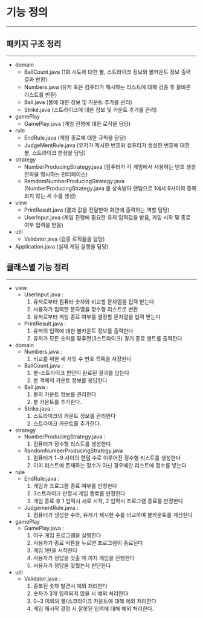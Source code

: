 # 기능 정의

***

## 패키지 구조 정리

***

- domain
    - BallCount.java (1회 시도에 대한 볼, 스트라이크 정보와 볼카운트 정보 출력 결과 반환)
    - Numbers.java (유저 혹은 컴퓨터가 제시하는 리스트에 대해 검증 후 올바른 리스트를 반환)
    - Ball.java (볼에 대한 정보 및 카운트 추가를 관리)
    - Strike.java (스트라이크에 대한 정보 및 카운트 추가를 관리)
- gamePlay
    - GamePlay.java (게임 진행에 대한 로직을 담당)
- rule
    - EndRule.java (게임 종료에 대한 규칙을 담당)
    - JudgeMentRule.java (유저가 제시한 번호와 컴퓨터가 생성한 번호에 대한 볼, 스트라이크 판정을 담당)
- strategy
    - NumberProducingStrategy.java (컴퓨터가 각 게임에서 사용하는 번호 생성 전략을 명시하는 인터페이스)
    - RamdomNumberProducingStrategy.java (NumberProducingStrategy.java 를 상속받아 랜덤으로 1에서 9사이의 중복되지 않는
      세 수를 생성)
- view
    - PrintResult.java (결과 값을 전달받아 화면에 출력하는 역할 담당)
    - UserInput.java (게임 진행에 필요한 유저 입력값을 받음, 게임 시작 및 종료 여부 입력을 받음)
- util
    - Validator.java (검증 로직들을 담당) 
- Application.java (실제 게임 실행을 담당)

## 클래스별 기능 정리

***

- view
    - UserInput.java :
        1. 유저로부터 컴퓨터 숫자와 비교할 문자열을 입력 받는다
        2. 사용자가 입력한 문자열을 정수형 리스트로 변환
        3. 유저로부터 게임 종료 여부를 결정할 문자열을 입력 받는다
    - PrintResult.java :
        1. 유저의 입력에 대한 볼카운트 정보를 출력한다
        2. 유저가 모든 숫자를 맞추면(3스트라이크) 경기 종료 멘트를 출력한다
- domain
    - Numbers.java :
        1. 비교를 위한 세 자릿 수 번호 목록을 저장한다
    - BallCount.java :
        1. 볼-스트라이크 판단이 완료된 결과를 담는다
        2. 본 객체의 카운트 정보를 응답한다
    - Ball.java :
        1. 볼의 카운트 정보를 관리한다
        2. 볼 카운트를 추가한다.
    - Strike.java :
        1. 스트라이크의 카운트 정보를 관리한다
        2. 스트라이크 카운트를 추가한다.
- strategy
    - NumberProducingStrategy.java :
        1. 컴퓨터가 정수형 리스트를 생성한다
    - RandomNumberProducingStrategy.java
        1. 컴퓨터가 1~9 사이의 랜덤 수로 이루어진 정수형 리스트를 생성한다
        2. 이미 리스트에 존재하는 정수가 아닌 경우에만 리스트에 정수를 넣는다
- rule
    - EndRule.java :
        1. 게임과 프로그램 종료 여부를 판정한다
        2. 3스트라이크 판정시 게임 종료를 판정한다
        3. 게임 종료 후 1 입력시 새로 시작, 2 입력시 프로그램 종료를 판정한다
    - JudgementRule.java :
        1. 컴퓨터가 생성한 수와, 유저가 제시한 수를 비교하여 볼카운트를 계산한다
- gamePlay
    - GamePlay.java :
        1. 야구 게임 프로그램을 실행한다
        2. 사용자가 종료 버튼을 누르면 프로그램이 종료된다
        3. 게임 1판을 시작한다
        4. 사용자가 정답을 맞출 때 까지 게임을 진행한다
        5. 사용자가 정답을 맞췄는지 판단한다
- util
    - Validator.java :
        1. 중복된 숫자 발견시 예외 처리한다
        2. 숫자가 3개 입력되지 않을 시 예외 처리한다
        3. 0~3 이외의 볼/스크라이크 카운트에 대해 예외 처리한다
        4. 게임 재시작 결정 시 잘못된 입력에 대해 예외 처리한다.